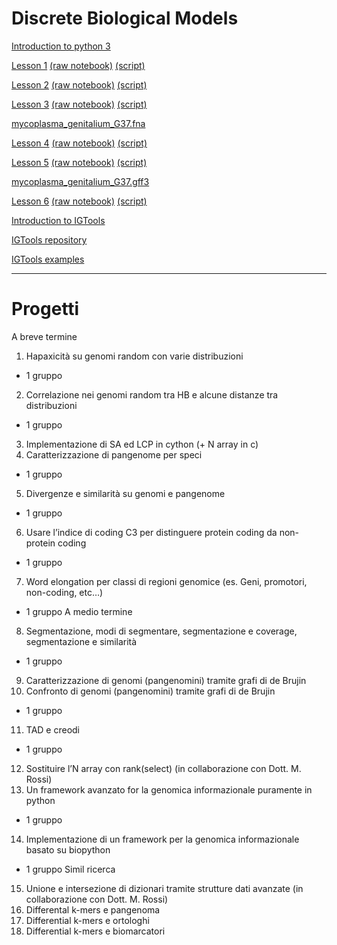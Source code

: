 # Discrete Biological Models

[Introduction to python 3](python3.pdf)

[Lesson 1](notebooks/DBM-lex1.ipynb) 
[(raw notebook)](https://github.com/vbonnici/Discrete-Biological-Models/raw/master/notebooks/DBM-lex1.ipynb) 
[(script)](https://github.com/vbonnici/Discrete-Biological-Models/raw/master/scripts/DBM-lex1.py) 

[Lesson 2](notebooks/DBM-lex2.ipynb)
[(raw notebook)](https://github.com/vbonnici/Discrete-Biological-Models/raw/master/notebooks/DBM-lex2.ipynb) 
[(script)](https://github.com/vbonnici/Discrete-Biological-Models/raw/master/scripts/DBM-lex2.py) 

[Lesson 3](notebooks/DBM-lex3.ipynb)
[(raw notebook)](https://github.com/vbonnici/Discrete-Biological-Models/raw/master/notebooks/DBM-lex3.ipynb) 
[(script)](https://github.com/vbonnici/Discrete-Biological-Models/raw/master/scripts/DBM-lex3.py) 

[mycoplasma_genitalium_G37.fna](https://github.com/vbonnici/Discrete-Biological-Models/raw/master/notebooks/mycoplasma_genitalium_G37.fna) 

[Lesson 4](notebooks/DBM-lex4.ipynb)
[(raw notebook)](https://github.com/vbonnici/Discrete-Biological-Models/raw/master/notebooks/DBM-lex4.ipynb) 
[(script)](https://github.com/vbonnici/Discrete-Biological-Models/raw/master/scripts/DBM-lex4.py)

[Lesson 5](notebooks/DBM-lex5.ipynb)
[(raw notebook)](https://github.com/vbonnici/Discrete-Biological-Models/raw/master/notebooks/DBM-lex5.ipynb) 
[(script)](https://github.com/vbonnici/Discrete-Biological-Models/raw/master/scripts/DBM-lex5.py)


[mycoplasma_genitalium_G37.gff3](https://github.com/vbonnici/Discrete-Biological-Models/raw/master/notebooks/mycoplasma_genitalium_G37.gff3) 


[Lesson 6](notebooks/DBM-lex6.ipynb)
[(raw notebook)](https://github.com/vbonnici/Discrete-Biological-Models/raw/master/notebooks/DBM-lex6.ipynb) 
[(script)](https://github.com/vbonnici/Discrete-Biological-Models/raw/master/scripts/DBM-lex6.py)



[Introduction to IGTools](igtools/igtools.pdf)

[IGTools repository](https://github.com/InfOmics/IGTools)

[IGTools examples](igtools/examples)




----
# Progetti
A breve termine
1)	Hapaxicità su genomi random con varie distribuzioni
- 1 gruppo
2)	Correlazione nei genomi random tra HB e alcune distanze tra distribuzioni
- 1 gruppo
3)	Implementazione di SA ed LCP in cython (+ N array in c)
4)	Caratterizzazione di pangenome per speci
- 1 gruppo
5)	Divergenze e similarità su genomi e pangenome
-	1 gruppo
6)	Usare l’indice di coding C3 per distinguere protein coding da non-protein coding
- 1 gruppo
7)	Word elongation per classi di regioni genomice (es. Geni, promotori, non-coding, etc…)
- 1 gruppo
A medio termine
8)	Segmentazione, modi di segmentare, segmentazione e coverage, segmentazione e similarità
- 1 gruppo
9)	Caratterizzazione di genomi (pangenomini) tramite grafi di de Brujin
10)	Confronto di genomi (pangenomini) tramite grafi di de Brujin
- 1 gruppo
11)	TAD e creodi
- 1 gruppo
12)	Sostituire l’N array con rank(select) (in collaborazione con Dott. M. Rossi)
13)	Un framework avanzato for la genomica informazionale puramente in python
- 1 gruppo
14)	Implementazione di un framework per la genomica informazionale basato su biopython
- 1 gruppo
Simil ricerca
15)	Unione e intersezione di dizionari tramite strutture dati avanzate (in collaborazione con Dott. M. Rossi)
16)	Differental k-mers e pangenoma
17)	Differential k-mers e ortologhi
18)	Differential k-mers e biomarcatori
